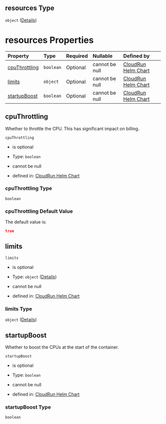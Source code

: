 ## resources Type

`object` ([Details](values-properties-resources.md))

# resources Properties

| Property                        | Type      | Required | Nullable       | Defined by                                                                                                                                                                  |
| :------------------------------ | :-------- | :------- | :------------- | :-------------------------------------------------------------------------------------------------------------------------------------------------------------------------- |
| [cpuThrottling](#cputhrottling) | `boolean` | Optional | cannot be null | [CloudRun Helm Chart](values-properties-resources-properties-cputhrottling.md "https://github.com/helmless/google-cloudrun#/properties/resources/properties/cpuThrottling") |
| [limits](#limits)               | `object`  | Optional | cannot be null | [CloudRun Helm Chart](values-properties-resources-properties-limits.md "https://github.com/helmless/google-cloudrun#/properties/resources/properties/limits")               |
| [startupBoost](#startupboost)   | `boolean` | Optional | cannot be null | [CloudRun Helm Chart](values-properties-resources-properties-startupboost.md "https://github.com/helmless/google-cloudrun#/properties/resources/properties/startupBoost")   |

## cpuThrottling

Whether to throttle the CPU. This has significant impact on billing.

`cpuThrottling`

* is optional

* Type: `boolean`

* cannot be null

* defined in: [CloudRun Helm Chart](values-properties-resources-properties-cputhrottling.md "https://github.com/helmless/google-cloudrun#/properties/resources/properties/cpuThrottling")

### cpuThrottling Type

`boolean`

### cpuThrottling Default Value

The default value is:

```json
true
```

## limits



`limits`

* is optional

* Type: `object` ([Details](values-properties-resources-properties-limits.md))

* cannot be null

* defined in: [CloudRun Helm Chart](values-properties-resources-properties-limits.md "https://github.com/helmless/google-cloudrun#/properties/resources/properties/limits")

### limits Type

`object` ([Details](values-properties-resources-properties-limits.md))

## startupBoost

Whether to boost the CPUs at the start of the container.

`startupBoost`

* is optional

* Type: `boolean`

* cannot be null

* defined in: [CloudRun Helm Chart](values-properties-resources-properties-startupboost.md "https://github.com/helmless/google-cloudrun#/properties/resources/properties/startupBoost")

### startupBoost Type

`boolean`
